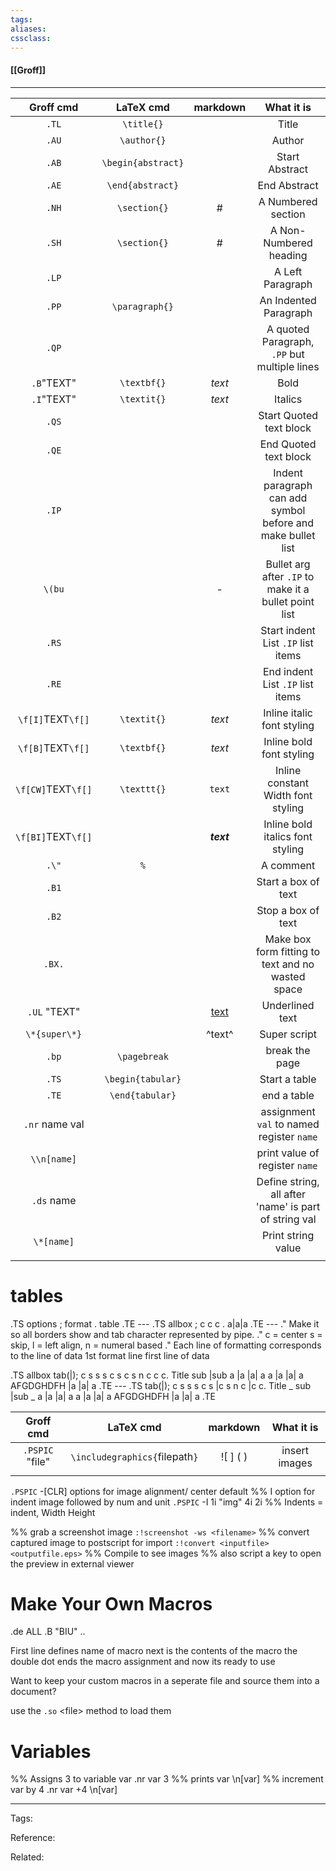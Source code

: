```yaml
---
tags:
aliases:
cssclass:
---
```


#### [[Groff]]

---

| Groff cmd          | LaTeX cmd          | markdown     | What it is                                                  |
| :------:          | :------:          | :-----:     | :------:                                                  |
| `.TL`              | `\title{}`         |              | Title                                                       |
| `.AU`              | `\author{}`        |              | Author                                                      |
| `.AB`              | `\begin{abstract}` |              | Start Abstract                                              |
| `.AE`              | `\end{abstract}`   |              | End Abstract                                                |
| `.NH`              | `\section{}`       | #            | A Numbered section                                          |
| `.SH`              | `\section{}`       | #            | A Non-Numbered heading                                      |
| `.LP`              |                    |              | A Left Paragraph                                            |
| `.PP`              | `\paragraph{}`     |              | An Indented Paragraph                                       |
| `.QP`              |                    |              | A quoted Paragraph, `.PP` but multiple lines                |
| `.B`"TEXT"         | `\textbf{}`        | *text*       | Bold                                                        |
| `.I`"TEXT"         | `\textit{}`        | _text_       | Italics                                                     |
| `.QS`              |                    |              | Start Quoted text block                                     |
| `.QE`              |                    |              | End Quoted text block                                       |
| `.IP`              |                    |              | Indent paragraph can add symbol before and make bullet list |
| `\(bu`             |                    | -            | Bullet arg after `.IP` to make it a bullet point list       |
| `.RS`              |                    |              | Start indent List `.IP` list items                          |
| `.RE`              |                    |              | End indent List `.IP` list items                            |
| `\f[I]`TEXT`\f[]`  | `\textit{}`        | _text_       | Inline italic font styling                                  |
| `\f[B]`TEXT`\f[]`  | `\textbf{}`        | *text*       | Inline bold font styling                                    |
| `\f[CW]`TEXT`\f[]` | `\texttt{}`        | `text`       | Inline constant Width font styling                          |
| `\f[BI]`TEXT`\f[]` |                    | __*text*__   | Inline bold italics font styling                            |
| `.\"`              | `%`                | <!-- text--> | A comment                                                   |
| `.B1`              |                    |              | Start a box of text                                         |
| `.B2`              |                    |              | Stop a box of text                                          |
| `.BX.`             |                    |              | Make box form fitting to text and no wasted space           |
| `.UL` "TEXT"       |                    | <u>text</u>  | Underlined text                                             |
| `\*{super\*}`      |                    | ^text^       | Super script                                                |
| `.bp`              | `\pagebreak`       |              | break the page                                              |
| `.TS`              | `\begin{tabular}`  |              | Start a table                                               |
| `.TE`              | `\end{tabular}`    |              | end a table                                                 |
| `.nr` name val     |                    |              | assignment `val` to named register `name`                   |
| `\\n[name]`        |                    |              | print value of register `name`                              |
| `.ds` name         |                    |              | Define string, all after 'name' is part of string val       |
| `\*[name]`         |                    |              | Print string value                                          |
|                    |                    |              |                                                             |

# tables

.TS
options ;
format .
table
.TE
\---
.TS
allbox ;
c c c .
a|a|a
.TE
\---
.\" Make it so all borders show and tab character represented by pipe.
.\" c = center s = skip, l = left align, n = numeral based
.\" Each line of formatting corresponds to the line of data 1st format line first line of data

.TS
allbox tab(|);
c s s s
c s c s
n c c c.
Title
sub |sub
a |a |a| a
a |a |a| a
AFGDGHDFH |a |a| a
.TE
\---
.TS
tab(|);
c s s s
c s |c s
n c |c c.
Title
_
sub |sub
_
a |a |a| a
a |a |a| a
AFGDGHDFH |a |a| a
.TE


| Groff cmd          | LaTeX cmd                      | markdown | What it is    |
| :------:          | :------:                      | :-----: | :------:    |
| `.PSPIC` "file"    | `\includegraphics{`filepath`}` | ![ ] ( ) | insert images |
|                    |                                |          |               |



`.PSPIC` -[CLR] options for image alignment/ center default
%% I option for indent image followed by num and unit
`.PSPIC` -I 1i "img" 4i 2i
%% Indents = indent, Width Height

%% grab a screenshot image
`:!screenshot -ws <filename>`
%% convert captured image to postscript for import
`:!convert <inputfile> <outputfile.eps>`
%% Compile to see images
%% also script a key to open the preview in external viewer


# Make Your Own Macros

.de ALL
.B "BIU"
..

First line defines name of macro
next is the contents of the macro
the double dot ends the macro assignment and now its ready to use

Want to keep your custom macros in a seperate file and source them into a document?

use the `.so` \<file\> method to load them


# Variables

%% Assigns 3 to variable var
.nr var 3
%% prints var
\n[var]
%% increment var by 4
.nr var +4
\n[var]

---
Tags: 

Reference:

Related:

